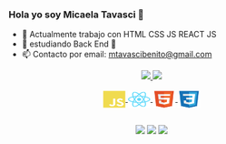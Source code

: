 ### Hola yo soy Micaela Tavasci 👋



- 🔭 Actualmente trabajo con HTML CSS JS REACT JS
- 🌱 estudiando Back End 💪
- 📫 Contacto por email: mtavascibenito@gmail.com

<div align="center">
  <a href="https://github.com/Micata03">
  <img height="180em" src="https://github-readme-stats.vercel.app/api?username=Micata03&show_icons=true&theme=dracula&include_all_commits=true&count_private=true"/>
  <img height="180em" src="https://github-readme-stats.vercel.app/api/top-langs/?username=Micata03&layout=compact&langs_count=7&theme=dracula"/>
</div>
  <div  align="center" style="display: inline_block"><br>
  <img align="center" alt="Rafa-Js" height="30" width="40" src="https://raw.githubusercontent.com/devicons/devicon/master/icons/javascript/javascript-plain.svg">
 
  <img align="center" alt="Rafa-React" height="30" width="40" src="https://raw.githubusercontent.com/devicons/devicon/master/icons/react/react-original.svg">
  <img align="center" alt="Rafa-HTML" height="30" width="40" src="https://raw.githubusercontent.com/devicons/devicon/master/icons/html5/html5-original.svg">
  <img align="center" alt="Rafa-CSS" height="30" width="40" src="https://raw.githubusercontent.com/devicons/devicon/master/icons/css3/css3-original.svg">
  
  
</div>
  
   ##
 
<div align ="center"style="display: inline_block" > 
  <a  href="https://www.linkedin.com/in/micaela-tavasci-911442119/" target="_blank"><img src="https://img.shields.io/badge/-LinkedIn-%230077B5?style=for-the-badge&logo=linkedin&logoColor=white" target="_blank"></a>  
  <a href="https://instagram.com/criatura_estupida" target="_blank"><img src="https://img.shields.io/badge/-Instagram-%23E4405F?style=for-the-badge&logo=instagram&logoColor=white" target="_blank"></a>  
  <a href = "mailto:mtavascibenito@gmail.com"><img src="https://img.shields.io/badge/-Gmail-%23333?style=for-the-badge&logo=gmail&logoColor=white" target="_blank"></a>
 
 
  </div>
